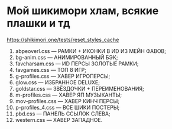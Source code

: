 # Мой шикимори хлам, всякие плашки и тд
https://shikimori.one/tests/reset_styles_cache

1. abpeoverl.css — РАМКИ + ИКОНКИ В ИD ИЗ МЕЙН ФАВОВ;
2. bg-anim.css — АНИМИРОВАННЫЙ БЭК;
3. favcharsam.css — ИD ПЕРСЫ ЗОЛОТЫЕ РАМКИ;
4. favgames.css — ТОП 8 ИГР;
5. g-profiles.css — ХАВЕР ИГРОПЕРСЫ;
6. glow.css — ИЗБРАННОЕ DELUXE;
7. goldstar.css — ЗВЁЗДОЧКИ + ПЕРЕИМЕНОВАНИЯ;
8. m-profiles.css — ХАВЕР ЯП МУЗЫКАНТЫ;
9. mov-profiles.css — ХАВЕР КИНЧ ПЕРСЫ;
10. p-profiles_4.css — ВСЕ ШИКИ ПОСТЕРЫ;
11. pbd.css — ПАНЕЛЬ ССЫЛОК СЛЕВА;
12. western.css — ХАВЕР ЗАПАДНОЕ.
